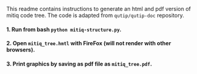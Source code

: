 This readme contains instructions to generate an html and pdf version of
mitiq code tree. The code is adapted from `qutip/qutip-doc` repository.

#### 1. Run from bash `python mitiq-structure.py`.

#### 2. Open `mitiq_tree.hmtl` with FireFox (will not render with other browsers).

#### 3. Print graphics by saving as pdf file as `mitiq_tree.pdf`.

